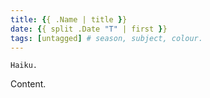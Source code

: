 ```yaml
---
title: {{ .Name | title }}
date: {{ split .Date "T" | first }}
tags: [untagged] # season, subject, colour.
---
```


```
Haiku.
```

<!--more-->

Content.
